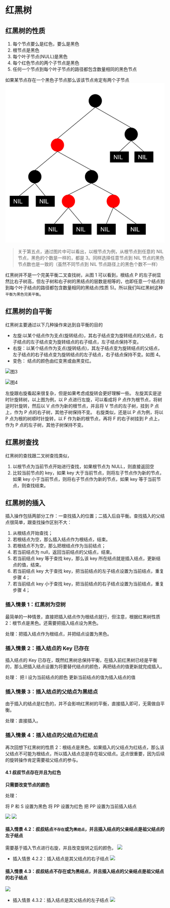 # 红黑树

## 红黑树的性质

1. 每个节点要么是红色，要么是黑色
2. 根节点是黑色
3. 每个叶子节点(NULL)是黑色
4. 每个红色节点的两个子节点是黑色
5. 任何一个节点到每个叶子节点的路径都包含数量相同的黑色节点

如果某节点存在一个黑色子节点那么该该节点肯定有两个子节点
![](image/blackred.svg)

> 关于第五点，通过图片中可以看出，以根节点为例，从根节点到任意的 NIL 节点，黑色的个数是一样的，都是 3。同样选择任意节点到 NIL 节点的黑色节点数也是一致的（虽然不同节点到 NIL 节点路径上的黑色个数不一样）

红黑树并不是一个完美平衡二叉查找树，从图 1 可以看到，根结点 P 的左子树显然比右子树高，但左子树和右子树的黑结点的层数是相等的，也即任意一个结点到到每个叶子结点的路径都包含数量相同的黑结点(性质 5)。所以我们叫红黑树这种`平衡为黑色完美平衡`。

## 红黑树的自平衡

红黑树主要通过以下几种操作来达到自平衡的目的

- 左旋:以某个结点作为支点(旋转结点)，其右子结点变为旋转结点的父结点，右子结点的左子结点变为旋转结点的右子结点，左子结点保持不变。
- 右旋：以某个结点作为支点(旋转结点)，其左子结点变为旋转结点的父结点，左子结点的右子结点变为旋转结点的左子结点，右子结点保持不变。如图 4。
- 变色： 结点的颜色由红变黑或由黑变红。

![图3](https://upload-images.jianshu.io/upload_images/2392382-a95db442f1b47f8a.png?imageMogr2/auto-orient/strip|imageView2/2/w/1200/format/webp)

![图4](https://upload-images.jianshu.io/upload_images/2392382-0676a8e2a12e2a0b.png?imageMogr2/auto-orient/strip|imageView2/2/w/1200/format/webp)

左旋跟右旋看起来很复杂，但是如果考虑成旋转会更好理解一些。
左旋其实是逆时针旋转树，以上图为例，以 P 点进行左旋，可以看成将 P 点作为根节点，将树逆时针旋转，然后以 V 点作为新的根节点，并且将 V 节点的左子树，挂到 P 点上，作为 P 点的右子树，其他子树保持不变。
右旋类似，还是以 P 点为例，将以 P 点为根的树顺时针旋转，以 F 作为新的根节点，再将 F 的右子树挂到 P 点上，作为 P 点的左子树，其他子树保持不变。

## 红黑树查找

红黑树的查找跟二叉树查找类似，

1. 以根节点为当前节点开始进行查找，如果根节点为 NULL，则直接返回空
2. 比较当前节点的 key，如果 key 大于当前节点，则将左子节点作为新的节点，如果 key 小于当前节点，则将右子节点作为新的节点，如果 key 等于当前节点，则查找结束。

## 红黑树的插入

插入操作包括两部分工作：一查找插入的位置；二插入后自平衡。查找插入的父结点很简单，跟查找操作区别不大：

1. 从根结点开始查找；
2. 若根结点为空，那么插入结点作为根结点，结束。
3. 若根结点不为空，那么把根结点作为当前结点；
4. 若当前结点为 null，返回当前结点的父结点，结束。
5. 若当前结点 key 等于查找 key，那么该 key 所在结点就是插入结点，更新结点的值，结束。
6. 若当前结点 key 大于查找 key，把当前结点的左子结点设置为当前结点，重复步骤 4；
7. 若当前结点 key 小于查找 key，把当前结点的右子结点设置为当前结点，重复步骤 4；

### 插入情景 1：红黑树为空树

最简单的一种情景，直接把插入结点作为根结点就行，但注意，根据红黑树性质 2：根节点是黑色。还需要把插入结点设为黑色。

处理：把插入结点作为根结点，并把结点设置为黑色。

### 插入情景 2：插入结点的 Key 已存在

插入结点的 Key 已存在，既然红黑树总保持平衡，在插入前红黑树已经是平衡的，那么把插入结点设置为将要替代结点的颜色，再把结点的值更新就完成插入。

处理：
把 I 设为当前结点的颜色
更新当前结点的值为插入结点的值

### 插入情景 3：插入结点的父结点为黑结点

由于插入的结点是红色的，并不会影响红黑树的平衡，直接插入即可，无需做自平衡。

处理：直接插入。

### 插入情景 4：插入结点的父结点为红结点

再次回想下红黑树的性质 2：根结点是黑色。如果插入的父结点为红结点，那么该父结点不可能为根结点，所以插入结点总是存在祖父结点。这点很重要，因为后续的旋转操作肯定需要祖父结点的参与。

#### 4.1 叔叔节点存在并且为红色

**只需要改变节点的颜色**

处理：

将 P 和 S 设置为黑色
将 PP 设置为红色
把 PP 设置为当前插入结点

![](https://upload-images.jianshu.io/upload_images/2392382-9f2c746bf0769f49.png?imageMogr2/auto-orient/strip|imageView2/2/w/656/format/webp)
![](https://upload-images.jianshu.io/upload_images/2392382-5374ea3c2956b441.png?imageMogr2/auto-orient/strip|imageView2/2/w/666/format/webp)

#### 插入情景 4.2：叔叔结点`不存在`或为`黑结点`，并且插入结点的父亲结点是祖父结点的左子结点

需要基于插入节点进行右旋，并且改变旋转之后的颜色，
![](https://upload-images.jianshu.io/upload_images/2392382-ab4097b750826870.png?imageMogr2/auto-orient/strip|imageView2/2/w/670/format/webp)

- 插入情景 4.2.2：插入结点是其父结点的右子结点
  ![](https://upload-images.jianshu.io/upload_images/2392382-fbfc4f299941cb8b.png?imageMogr2/auto-orient/strip|imageView2/2/w/1024/format/webp)

#### 插入情景 4.3：叔叔结点不存在或为黑结点，并且插入结点的父亲结点是祖父结点的右子结点

![](https://upload-images.jianshu.io/upload_images/2392382-2bc24a78b68dae51.png?imageMogr2/auto-orient/strip|imageView2/2/w/622/format/webp)

- 插入情景 4.3.2：插入结点是其父结点的左子结点
  ![](https://upload-images.jianshu.io/upload_images/2392382-ee1a9027ddcc210a.png?imageMogr2/auto-orient/strip|imageView2/2/w/1016/format/webp)
